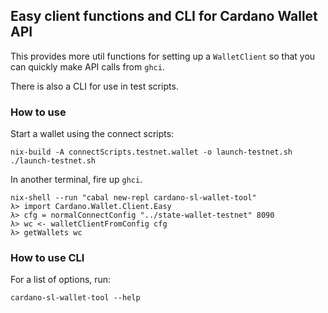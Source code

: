 ## Easy client functions and CLI for Cardano Wallet API

This provides more util functions for setting up a `WalletClient` so
that you can quickly make API calls from `ghci`.

There is also a CLI for use in test scripts.

### How to use

Start a wallet using the connect scripts:

    nix-build -A connectScripts.testnet.wallet -o launch-testnet.sh
    ./launch-testnet.sh

In another terminal, fire up `ghci`.

    nix-shell --run "cabal new-repl cardano-sl-wallet-tool"
    λ> import Cardano.Wallet.Client.Easy
    λ> cfg = normalConnectConfig "../state-wallet-testnet" 8090
    λ> wc <- walletClientFromConfig cfg
    λ> getWallets wc

### How to use CLI

For a list of options, run:

    cardano-sl-wallet-tool --help
